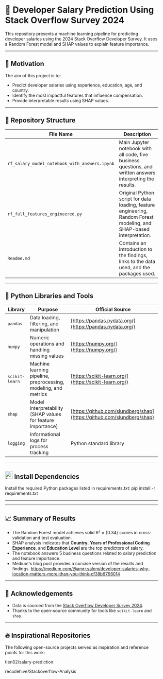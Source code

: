 # 🧠 Developer Salary Prediction Using Stack Overflow Survey 2024

This repository presents a machine learning pipeline for predicting developer salaries using the 2024 Stack Overflow Developer Survey. It uses a Random Forest model and SHAP values to explain feature importance.

---

## 📌 Motivation

The aim of this project is to:
- Predict developer salaries using experience, education, age, and country.
- Identify the most impactful features that influence compensation.
- Provide interpretable results using SHAP values.


---

## 📂 Repository Structure

| File Name                                     | Description                                                                                                          |
| --------------------------------------------- | -------------------------------------------------------------------------------------------------------------------- |
| `rf_salary_model_notebook_with_answers.ipynb` | Main Jupyter notebook with all code, five business questions, and written answers interpreting the results.          |
| `rf_full_features_engineered.py`              | Original Python script for data loading, feature engineering, Random Forest modeling, and SHAP-based interpretation. |
| `Readme.md`                                   | Contains an introduction to the findings, links to the data used, and the packages used. |


---
## 🧰 Python Libraries and Tools


| Library        | Purpose                                                         | Official Source                                                        |
| -------------- | --------------------------------------------------------------- | ---------------------------------------------------------------------- |
| `pandas`       | Data loading, filtering, and manipulation                       | [https://pandas.pydata.org/](https://pandas.pydata.org/)               |
| `numpy`        | Numeric operations and handling missing values                  | [https://numpy.org/](https://numpy.org/)                               |
| `scikit-learn` | Machine learning pipeline, preprocessing, modeling, and metrics | [https://scikit-learn.org/](https://scikit-learn.org/)                 |
| `shap`         | Model interpretability (SHAP values for feature importance)     | [https://github.com/slundberg/shap](https://github.com/slundberg/shap) |
| `logging`      | Informational logs for process tracking                         | Python standard library                                                |

---
## <img width="25" height="25" alt="image" src="https://github.com/user-attachments/assets/53e78f24-8cdd-43c2-9324-a42b9687468f" />  Install Dependencies 
Install the required Python packages listed in requirements.txt:
pip install -r requirements.txt

---

---

## 📈 Summary of Results

- The Random Forest model achieves solid R² = {0.34} scores in cross-validation and test evaluation.
- SHAP analysis indicates that **Country**, **Years of Professional Coding Experience**, and **Education Level** are the top predictors of salary.
- The notebook answers 5 business questions related to salary prediction and feature importance.
- Medium's blog post provides a concise version of the results and findings. https://medium.com/@amrr.salem/developer-salaries-why-location-matters-more-than-you-think-cf38b6796014

---

## 🙏 Acknowledgements

- Data is sourced from the [Stack Overflow Developer Survey 2024](https://survey.stackoverflow.co/datasets/stack-overflow-developer-survey-2024.zip).
- Thanks to the open-source community for tools like `scikit-learn` and `shap`.
---
## 🔥 Inspirational Repositories
The following open-source projects served as inspiration and reference points for this work:

tien02/salary-prediction

recodehive/Stackoverflow-Analysis


